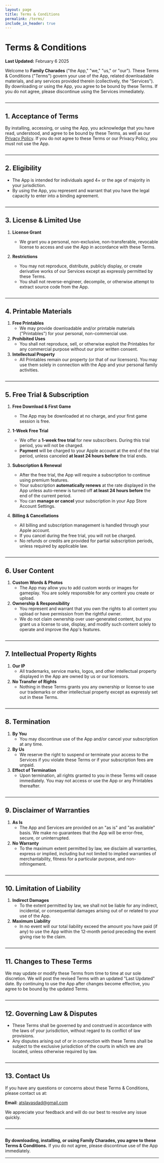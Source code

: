 ```yaml
---
layout: page
title: Terms & Conditions
permalink: /terms/
include_in_header: true
---
```


# Terms & Conditions

**Last Updated:** February 6 2025

Welcome to **Family Charades** ("the App," "we," "us," or "our"). These Terms & Conditions ("Terms") govern your use of the App, related downloadable materials, and any services provided therein (collectively, the "Services"). By downloading or using the App, you agree to be bound by these Terms. If you do not agree, please discontinue using the Services immediately.

<hr style="border-top: 1px solid black; margin: 2em 0; background: none;">

## 1. Acceptance of Terms

By installing, accessing, or using the App, you acknowledge that you have read, understood, and agree to be bound by these Terms, as well as our [Privacy Policy](/privacy/). If you do not agree to these Terms or our Privacy Policy, you must not use the App.

<hr style="border-top: 1px solid black; margin: 2em 0; background: none;">

## 2. Eligibility

- The App is intended for individuals aged 4+ or the age of majority in your jurisdiction.  
- By using the App, you represent and warrant that you have the legal capacity to enter into a binding agreement.

<hr style="border-top: 1px solid black; margin: 2em 0; background: none;">

## 3. License & Limited Use

1. **License Grant**  
   - We grant you a personal, non-exclusive, non-transferable, revocable license to access and use the App in accordance with these Terms.  

2. **Restrictions**  
   - You may not reproduce, distribute, publicly display, or create derivative works of our Services except as expressly permitted by these Terms.  
   - You shall not reverse-engineer, decompile, or otherwise attempt to extract source code from the App.

<hr style="border-top: 1px solid black; margin: 2em 0; background: none;">

## 4. Printable Materials

1. **Free Printables**  
   - We may provide downloadable and/or printable materials ("Printables") for your personal, non-commercial use.  
2. **Prohibited Uses**  
   - You shall not reproduce, sell, or otherwise exploit the Printables for any commercial purpose without our prior written consent.  
3. **Intellectual Property**  
   - All Printables remain our property (or that of our licensors). You may use them solely in connection with the App and your personal family activities.

<hr style="border-top: 1px solid black; margin: 2em 0; background: none;">

## 5. Free Trial & Subscription

1. **Free Download & First Game**  
   - The App may be downloaded at no charge, and your first game session is free.  

2. **1-Week Free Trial**  
   - We offer a **1-week free trial** for new subscribers. During this trial period, you will not be charged.  
   - **Payment** will be charged to your Apple account at the end of the trial period, unless canceled **at least 24 hours before** the trial ends.

3. **Subscription & Renewal**  
   - After the free trial, the App will require a subscription to continue using premium features.  
   - Your subscription **automatically renews** at the rate displayed in the App unless auto-renew is turned off **at least 24 hours before** the end of the current period.  
   - You can **manage or cancel** your subscription in your App Store Account Settings.

4. **Billing & Cancellations**  
   - All billing and subscription management is handled through your Apple account.  
   - If you cancel during the free trial, you will not be charged.  
   - No refunds or credits are provided for partial subscription periods, unless required by applicable law.

<hr style="border-top: 1px solid black; margin: 2em 0; background: none;">

## 6. User Content

1. **Custom Words & Photos**  
   - The App may allow you to add custom words or images for gameplay. You are solely responsible for any content you create or upload.  
2. **Ownership & Responsibility**  
   - You represent and warrant that you own the rights to all content you upload or have permission from the rightful owner.  
   - We do not claim ownership over user-generated content, but you grant us a license to use, display, and modify such content solely to operate and improve the App's features.

<hr style="border-top: 1px solid black; margin: 2em 0; background: none;">

## 7. Intellectual Property Rights

1. **Our IP**  
   - All trademarks, service marks, logos, and other intellectual property displayed in the App are owned by us or our licensors.  
2. **No Transfer of Rights**  
   - Nothing in these Terms grants you any ownership or license to use our trademarks or other intellectual property except as expressly set out in these Terms.

<hr style="border-top: 1px solid black; margin: 2em 0; background: none;">

## 8. Termination

1. **By You**  
   - You may discontinue use of the App and/or cancel your subscription at any time.  
2. **By Us**  
   - We reserve the right to suspend or terminate your access to the Services if you violate these Terms or if your subscription fees are unpaid.  
3. **Effect of Termination**  
   - Upon termination, all rights granted to you in these Terms will cease immediately. You may not access or use the App or any Printables thereafter.

<hr style="border-top: 1px solid black; margin: 2em 0; background: none;">

## 9. Disclaimer of Warranties

1. **As Is**  
   - The App and Services are provided on an "as is" and "as available" basis. We make no guarantees that the App will be error-free, secure, or uninterrupted.  
2. **No Warranty**  
   - To the maximum extent permitted by law, we disclaim all warranties, express or implied, including but not limited to implied warranties of merchantability, fitness for a particular purpose, and non-infringement.

<hr style="border-top: 1px solid black; margin: 2em 0; background: none;">

## 10. Limitation of Liability

1. **Indirect Damages**  
   - To the extent permitted by law, we shall not be liable for any indirect, incidental, or consequential damages arising out of or related to your use of the App.  
2. **Maximum Liability**  
   - In no event will our total liability exceed the amount you have paid (if any) to use the App within the 12-month period preceding the event giving rise to the claim.

<hr style="border-top: 1px solid black; margin: 2em 0; background: none;">

## 11. Changes to These Terms

We may update or modify these Terms from time to time at our sole discretion. We will post the revised Terms with an updated "Last Updated" date. By continuing to use the App after changes become effective, you agree to be bound by the updated Terms.

<hr style="border-top: 1px solid black; margin: 2em 0; background: none;">

## 12. Governing Law & Disputes

- These Terms shall be governed by and construed in accordance with the laws of your jurisdiction, without regard to its conflict of law provisions.  
- Any disputes arising out of or in connection with these Terms shall be subject to the exclusive jurisdiction of the courts in which we are located, unless otherwise required by law.

<hr style="border-top: 1px solid black; margin: 2em 0; background: none;">

## 13. Contact Us

If you have any questions or concerns about these Terms & Conditions, please contact us at:

**Email**: [atslavasdad@gmail.com](mailto:atslavasdad@gmail.com)

We appreciate your feedback and will do our best to resolve any issue quickly.

<hr style="border-top: 1px solid black; margin: 2em 0; background: none;">

**By downloading, installing, or using Family Charades, you agree to these Terms & Conditions.** If you do not agree, please discontinue use of the App immediately.

--- 